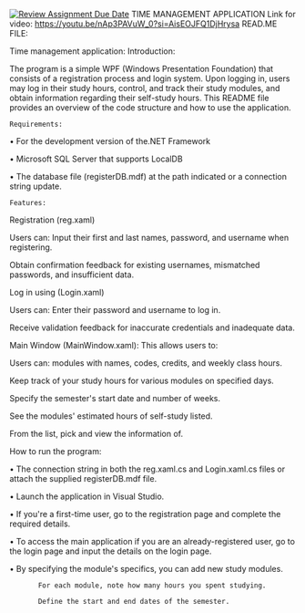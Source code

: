 [![Review Assignment Due Date](https://classroom.github.com/assets/deadline-readme-button-24ddc0f5d75046c5622901739e7c5dd533143b0c8e959d652212380cedb1ea36.svg)](https://classroom.github.com/a/ZBv8Gjle)
TIME MANAGEMENT APPLICATION
Link for video: https://youtu.be/nAp3PAVuW_0?si=AisEOJFQ1DjHrysa 
READ.ME FILE:
  
Time management application:
Introduction:

The program is a simple WPF (Windows Presentation Foundation) that consists of a registration process and login system. Upon logging in, users may log in their study hours, control, and track their study modules, and obtain information regarding their self-study hours. This README file provides an overview of the code structure and how to use the application.

    Requirements:

•	For the development version of the.NET Framework

•	Microsoft SQL Server that supports LocalDB

•	The database file (registerDB.mdf) at the path indicated or a connection string update.

    Features:

Registration (reg.xaml)

Users can: Input their first and last names, password, and username when registering.

Obtain confirmation feedback for existing usernames, mismatched passwords, and insufficient data.

Log in using (Login.xaml)

Users can: Enter their password and username to log in.

Receive validation feedback for inaccurate credentials and inadequate data.

Main Window (MainWindow.xaml): This allows users to:

Users can: modules with names, codes, credits, and weekly class hours.

Keep track of your study hours for various modules on specified days.

Specify the semester's start date and number of weeks.

See the modules' estimated hours of self-study listed.

From the list, pick and view the information of.

How to run the program:

•	The connection string in both the reg.xaml.cs and Login.xaml.cs files or attach the supplied registerDB.mdf file.

•	Launch the application in   Visual Studio.

•	If you're a first-time user, go to the registration page and complete the required details.

•	To access the main application if you are an already-registered user, go to the login page and input the details on the login page.

  

•	By specifying the module's specifics, you can add new study modules.

           For each module, note how many hours you spent studying.

           Define the start and end dates of the semester.





